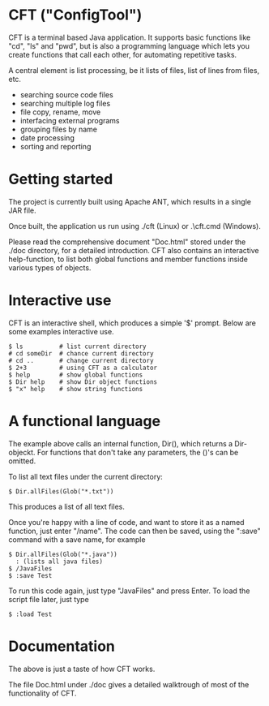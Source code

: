 # CFT ("ConfigTool")

CFT is a terminal based Java application.
It supports basic functions like "cd", "ls" and "pwd", but is also a programming language which lets you 
create functions that call each other, for automating repetitive tasks.

A central element is list processing, be it lists of files, list of lines from files, etc. 

- searching source code files
- searching multiple log files
- file copy, rename, move
- interfacing external programs
- grouping files by name
- date processing
- sorting and reporting
 

# Getting started

The project is currently built using Apache ANT, which results in a single JAR file.

Once built, the application us run using ./cft (Linux) or .\cft.cmd (Windows).

Please read the comprehensive document "Doc.html" stored under the ./doc directory, for
a detailed introduction. CFT also contains an interactive help-function, to list both
global functions and member functions inside various types of objects. 


# Interactive use

CFT is an interactive shell, which
produces a simple '$' prompt. Below are some examples interactive use.
```
$ ls          # list current directory
# cd someDir  # chance current directory
# cd ..       # change current directory
$ 2+3         # using CFT as a calculator
$ help        # show global functions
$ Dir help    # show Dir object functions
$ "x" help    # show string functions
```
# A functional language

The example above calls an internal function, Dir(), which returns a Dir-objeckt. For functions
that don't take any parameters, the ()'s can be omitted.

To list all text files under the current directory:

```
$ Dir.allFiles(Glob("*.txt"))
```

This produces a list of all text files. 

Once you're happy with a line of code, and want to
store it as a named function, just enter "/name". The code can then be saved, using the 
":save" command with a save name, for example

```
$ Dir.allFiles(Glob("*.java"))
  : (lists all java files)
$ /JavaFiles
$ :save Test
```

To run this code again, just type "JavaFiles" and press Enter. To load the script file
later, just type

```
$ :load Test
```



# Documentation

The above is just a taste of how CFT works. 

The file Doc.html under ./doc gives a detailed walktrough of most of the functionality
of CFT.




